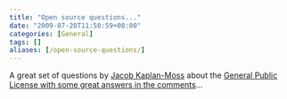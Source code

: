 ```yaml
---
title: "Open source questions..."
date: "2009-07-20T11:50:59+00:00"
categories: [General]
tags: []
aliases: [/open-source-questions/]
---
```


A great set of questions by <a href="http://jacobian.org/">Jacob Kaplan-Moss</a> about the <a href="http://jacobian.org/writing/gpl-questions/">General Public License with some great answers in the comments</a>...
